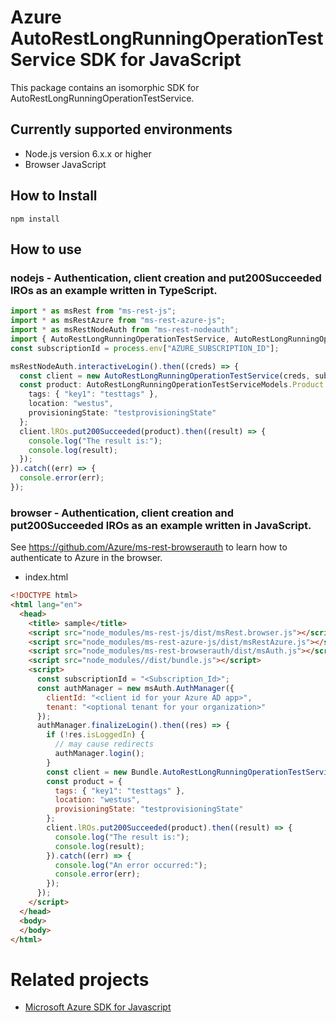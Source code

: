 # Azure AutoRestLongRunningOperationTestService SDK for JavaScript
This package contains an isomorphic SDK for AutoRestLongRunningOperationTestService.

## Currently supported environments
- Node.js version 6.x.x or higher
- Browser JavaScript

## How to Install
```
npm install
```


## How to use

### nodejs - Authentication, client creation and put200Succeeded lROs as an example written in TypeScript.

```ts
import * as msRest from "ms-rest-js";
import * as msRestAzure from "ms-rest-azure-js";
import * as msRestNodeAuth from "ms-rest-nodeauth";
import { AutoRestLongRunningOperationTestService, AutoRestLongRunningOperationTestServiceModels, AutoRestLongRunningOperationTestServiceMappers } from "";
const subscriptionId = process.env["AZURE_SUBSCRIPTION_ID"];

msRestNodeAuth.interactiveLogin().then((creds) => {
  const client = new AutoRestLongRunningOperationTestService(creds, subscriptionId);
  const product: AutoRestLongRunningOperationTestServiceModels.Product = {
    tags: { "key1": "testtags" },
    location: "westus",
    provisioningState: "testprovisioningState"
  };
  client.lROs.put200Succeeded(product).then((result) => {
    console.log("The result is:");
    console.log(result);
  });
}).catch((err) => {
  console.error(err);
});
```

### browser - Authentication, client creation and put200Succeeded lROs as an example written in JavaScript.
See https://github.com/Azure/ms-rest-browserauth to learn how to authenticate to Azure in the browser.

- index.html
```html
<!DOCTYPE html>
<html lang="en">
  <head>
    <title> sample</title>
    <script src="node_modules/ms-rest-js/dist/msRest.browser.js"></script>
    <script src="node_modules/ms-rest-azure-js/dist/msRestAzure.js"></script>
    <script src="node_modules/ms-rest-browserauth/dist/msAuth.js"></script>
    <script src="node_modules//dist/bundle.js"></script>
    <script>
      const subscriptionId = "<Subscription_Id>";
      const authManager = new msAuth.AuthManager({
        clientId: "<client id for your Azure AD app>",
        tenant: "<optional tenant for your organization>"
      });
      authManager.finalizeLogin().then((res) => {
        if (!res.isLoggedIn) {
          // may cause redirects
          authManager.login();
        }
        const client = new Bundle.AutoRestLongRunningOperationTestService(res.creds, subscriptionId);
        const product = {
          tags: { "key1": "testtags" },
          location: "westus",
          provisioningState: "testprovisioningState"
        };
        client.lROs.put200Succeeded(product).then((result) => {
          console.log("The result is:");
          console.log(result);
        }).catch((err) => {
          console.log("An error occurred:");
          console.error(err);
        });
      });
    </script>
  </head>
  <body>
  </body>
</html>
```

# Related projects
 - [Microsoft Azure SDK for Javascript](https://github.com/Azure/azure-sdk-for-js)
